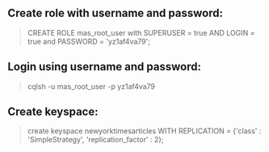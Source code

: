 ## Create role with username and password:
> CREATE ROLE mas_root_user with SUPERUSER = true AND LOGIN = true and PASSWORD = 'yz1af4va79';

## Login using username and password:
> cqlsh -u mas_root_user -p yz1af4va79

## Create keyspace:
> create keyspace newyorktimesarticles WITH REPLICATION = {'class' : 'SimpleStrategy', 'replication_factor' : 2};